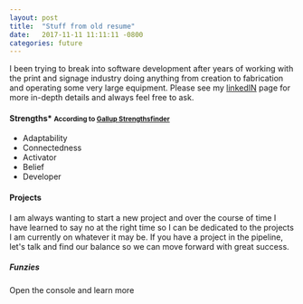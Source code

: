 ```yaml
---
layout: post
title:  "Stuff from old resume"
date:   2017-11-11 11:11:11 -0800
categories: future
---
```


I been trying to break into software development after years of working with the print and signage industry doing anything from creation to fabrication and operating some very large equipment. Please see my <a href="https://www.linkedin.com/in/pilcherandrew" target="_blank">linkedIN</a> page for more in-depth details and always feel free to ask.

#### Strengths*  <small>According to <a href="https://strengths.gallop.com/" target="_blank">Gallup Strengthsfinder</a></small>
          
- Adaptability
- Connectedness
- Activator
- Belief
- Developer

#### Projects
I am always wanting to start a new project and over the course of time I have learned to say no at the right time so I can be dedicated to the projects I am currently on whatever it may be. If you have a project in the pipeline, let's talk and find our balance so we can move forward with great success.

##### Funzies
 Open the console and learn more

<script src="/javascripts/funzies.js"></script>

 